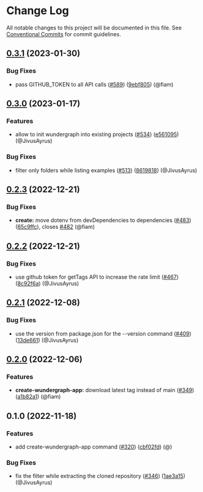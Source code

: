 # Change Log

All notable changes to this project will be documented in this file.
See [Conventional Commits](https://conventionalcommits.org) for commit guidelines.

## [0.3.1](https://github.com/wundergraph/wundergraph/compare/create-wundergraph-app@0.3.0...create-wundergraph-app@0.3.1) (2023-01-30)

### Bug Fixes

* pass GITHUB_TOKEN to all API calls ([#589](https://github.com/wundergraph/wundergraph/issues/589)) ([9ebf805](https://github.com/wundergraph/wundergraph/commit/9ebf8056804c665e5bd1ddcfda31c87f18da504f)) (@fiam)

## [0.3.0](https://github.com/wundergraph/wundergraph/compare/create-wundergraph-app@0.2.3...create-wundergraph-app@0.3.0) (2023-01-17)

### Features

* allow to init wundergraph into existing projects ([#534](https://github.com/wundergraph/wundergraph/issues/534)) ([e561095](https://github.com/wundergraph/wundergraph/commit/e561095992d37891e088b2f774107fbef84d3adf)) (@JivusAyrus)

### Bug Fixes

* filter only folders while listing examples ([#513](https://github.com/wundergraph/wundergraph/issues/513)) ([8619818](https://github.com/wundergraph/wundergraph/commit/8619818c5e1ec1c388261d369b055ff2962b7aab)) (@JivusAyrus)

## [0.2.3](https://github.com/wundergraph/wundergraph/compare/create-wundergraph-app@0.2.2...create-wundergraph-app@0.2.3) (2022-12-21)

### Bug Fixes

* **create:** move dotenv from devDependencies to dependencies ([#483](https://github.com/wundergraph/wundergraph/issues/483)) ([65c9ffc](https://github.com/wundergraph/wundergraph/commit/65c9ffc338d6be409d8d5118c3ba62a1014864b4)), closes [#482](https://github.com/wundergraph/wundergraph/issues/482) (@fiam)

## [0.2.2](https://github.com/wundergraph/wundergraph/compare/create-wundergraph-app@0.2.1...create-wundergraph-app@0.2.2) (2022-12-21)

### Bug Fixes

* use github token for getTags API to increase the rate limit ([#467](https://github.com/wundergraph/wundergraph/issues/467)) ([8c92f6a](https://github.com/wundergraph/wundergraph/commit/8c92f6a1268b42dadcf4aedcf20bfc0cf0fca618)) (@JivusAyrus)

## [0.2.1](https://github.com/wundergraph/wundergraph/compare/create-wundergraph-app@0.2.0...create-wundergraph-app@0.2.1) (2022-12-08)

### Bug Fixes

* use the version from package.json for the --version command ([#409](https://github.com/wundergraph/wundergraph/issues/409)) ([13de661](https://github.com/wundergraph/wundergraph/commit/13de661fd520d2cc165e7e251d1f33bcbde6e8d3)) (@JivusAyrus)

## [0.2.0](https://github.com/wundergraph/wundergraph/compare/create-wundergraph-app@0.1.0...create-wundergraph-app@0.2.0) (2022-12-06)

### Features

* **create-wundergraph-app:** download latest tag instead of main ([#349](https://github.com/wundergraph/wundergraph/issues/349)) ([a1b82a1](https://github.com/wundergraph/wundergraph/commit/a1b82a1204401e538b3341e797e19f8e67b69095)) (@fiam)

## 0.1.0 (2022-11-18)

### Features

* add create-wundergraph-app command ([#320](https://github.com/wundergraph/wundergraph/issues/320)) ([cbf02fd](https://github.com/wundergraph/wundergraph/commit/cbf02fdfdbdd3498b09abae0ca8400f049fd0f2c)) (@)

### Bug Fixes

* fix the filter while extracting the cloned repository ([#346](https://github.com/wundergraph/wundergraph/issues/346)) ([1ae3a15](https://github.com/wundergraph/wundergraph/commit/1ae3a1531da7c3b9a6f6071014a4ee0ac7e9ecf0)) (@JivusAyrus)
